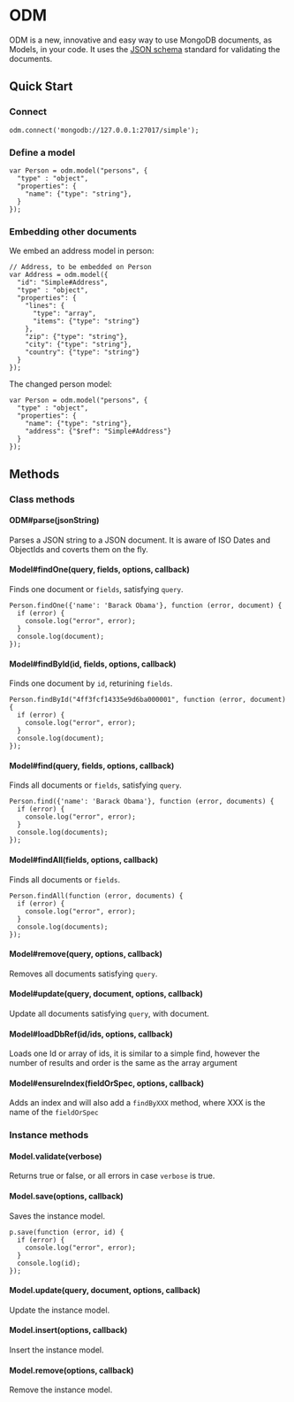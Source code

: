 # ODM

ODM is a new, innovative and easy way to use MongoDB documents, as Models, in your code.
It uses the [JSON schema](http://tools.ietf.org/html/draft-zyp-json-schema-03) standard for validating the documents.

## Quick Start

### Connect

	odm.connect('mongodb://127.0.0.1:27017/simple');

### Define a model

	var Person = odm.model("persons", {
	  "type" : "object",
	  "properties": {
	    "name": {"type": "string"},
	  }
	});

### Embedding other documents

We embed an address model in person:
	
	// Address, to be embedded on Person
	var Address = odm.model({
	  "id": "Simple#Address",
	  "type" : "object",
	  "properties": {
	    "lines": {
	      "type": "array",
	      "items": {"type": "string"}
	    },
	    "zip": {"type": "string"},
	    "city": {"type": "string"},
	    "country": {"type": "string"}
	  }
	});
	
The changed person model:
	
	var Person = odm.model("persons", {
	  "type" : "object",
	  "properties": {
	    "name": {"type": "string"},
	    "address": {"$ref": "Simple#Address"}
	  }
	});


## Methods

### Class methods

#### ODM#parse(jsonString)
Parses a JSON string to a JSON document. It is aware of ISO Dates and ObjectIds and coverts them on the fly.

#### Model#findOne(query, fields, options, callback)
Finds one document or `fields`, satisfying `query`.

	Person.findOne({'name': 'Barack Obama'}, function (error, document) {
	  if (error) {
	    console.log("error", error);
	  }
	  console.log(document);
	});
#### Model#findById(id, fields, options, callback)
Finds one document by `id`, returining `fields`.

	Person.findById("4ff3fcf14335e9d6ba000001", function (error, document) {
	  if (error) {
	    console.log("error", error);
	  }
	  console.log(document);
	});
#### Model#find(query, fields, options, callback)
Finds all documents or `fields`, satisfying `query`.

	Person.find({'name': 'Barack Obama'}, function (error, documents) {
	  if (error) {
	    console.log("error", error);
	  }
	  console.log(documents);
	});
	
#### Model#findAll(fields, options, callback)
Finds all documents or `fields`.

	Person.findAll(function (error, documents) {
	  if (error) {
	    console.log("error", error);
	  }
	  console.log(documents);
	});

#### Model#remove(query, options, callback)
Removes all documents satisfying `query`.

#### Model#update(query, document, options, callback)
Update all documents satisfying `query`, with document.

#### Model#loadDbRef(id/ids, options, callback)
Loads one Id or array of ids, it is similar to a simple find, however the number of results and order is the same as the array argument

#### Model#ensureIndex(fieldOrSpec, options, callback)
Adds an index and will also add a `findByXXX` method, where XXX is the name of the `fieldOrSpec`

### Instance methods

#### Model.validate(verbose)
Returns true or false, or all errors in case `verbose` is true.

#### Model.save(options, callback)
Saves the instance model.

	p.save(function (error, id) {
	  if (error) {
	    console.log("error", error);
	  } 
	  console.log(id);
	});

#### Model.update(query, document, options, callback)
Update the instance model.

#### Model.insert(options, callback)
Insert the instance model.

#### Model.remove(options, callback)
Remove the instance model.